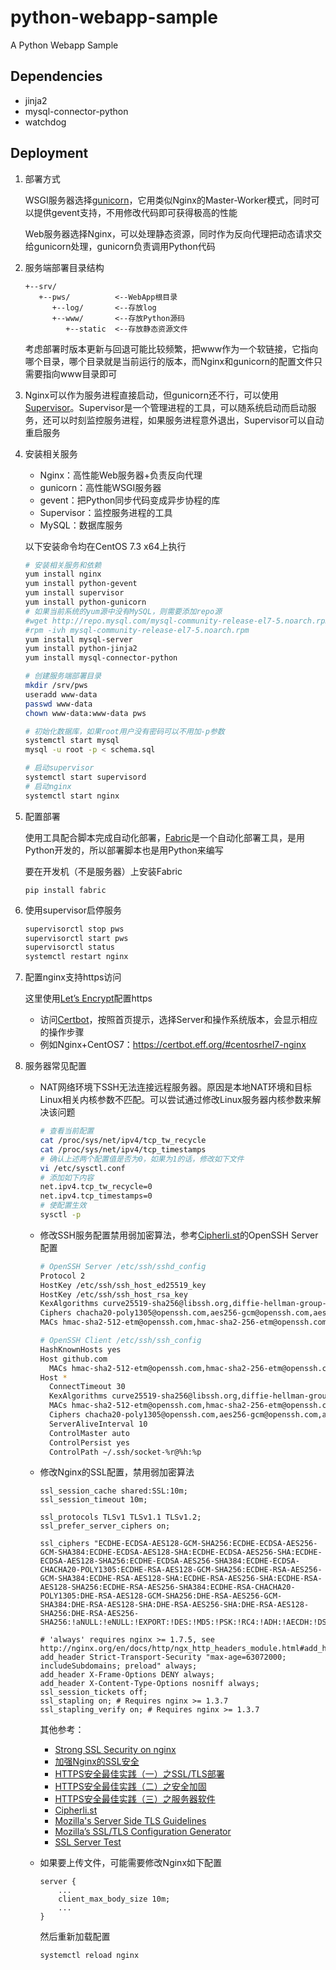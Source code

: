 # python-webapp-sample
A Python Webapp Sample

## Dependencies
* jinja2
* mysql-connector-python
* watchdog

## Deployment

1. 部署方式

   WSGI服务器选择[gunicorn](http://gunicorn.org/)，它用类似Nginx的Master-Worker模式，同时可以提供gevent支持，不用修改代码即可获得极高的性能

   Web服务器选择Nginx，可以处理静态资源，同时作为反向代理把动态请求交给gunicorn处理，gunicorn负责调用Python代码

2. 服务端部署目录结构

   ```
   +--srv/
      +--pws/          <--WebApp根目录
         +--log/       <--存放log
         +--www/       <--存放Python源码
            +--static  <--存放静态资源文件
   ```
   考虑部署时版本更新与回退可能比较频繁，把www作为一个软链接，它指向哪个目录，哪个目录就是当前运行的版本，而Nginx和gunicorn的配置文件只需要指向www目录即可

3. Nginx可以作为服务进程直接启动，但gunicorn还不行，可以使用[Supervisor](http://supervisord.org/)。Supervisor是一个管理进程的工具，可以随系统启动而启动服务，还可以时刻监控服务进程，如果服务进程意外退出，Supervisor可以自动重启服务

4. 安装相关服务

   * Nginx：高性能Web服务器+负责反向代理
   * gunicorn：高性能WSGI服务器
   * gevent：把Python同步代码变成异步协程的库
   * Supervisor：监控服务进程的工具
   * MySQL：数据库服务

   以下安装命令均在CentOS 7.3 x64上执行

   ```bash
   # 安装相关服务和依赖
   yum install nginx
   yum install python-gevent
   yum install supervisor
   yum install python-gunicorn
   # 如果当前系统的yum源中没有MySQL，则需要添加repo源
   #wget http://repo.mysql.com/mysql-community-release-el7-5.noarch.rpm
   #rpm -ivh mysql-community-release-el7-5.noarch.rpm
   yum install mysql-server
   yum install python-jinja2
   yum install mysql-connector-python

   # 创建服务端部署目录
   mkdir /srv/pws
   useradd www-data
   passwd www-data
   chown www-data:www-data pws

   # 初始化数据库，如果root用户没有密码可以不用加-p参数
   systemctl start mysql
   mysql -u root -p < schema.sql

   # 启动supervisor
   systemctl start supervisord
   # 启动nginx
   systemctl start nginx
   ```

5. 配置部署

   使用工具配合脚本完成自动化部署，[Fabric](http://www.fabfile.org/)是一个自动化部署工具，是用Python开发的，所以部署脚本也是用Python来编写

   要在开发机（不是服务器）上安装Fabric
   ```
   pip install fabric
   ```

6. 使用supervisor启停服务

   ```bash
   supervisorctl stop pws
   supervisorctl start pws
   supervisorctl status
   systemctl restart nginx
   ```

7. 配置nginx支持https访问

   这里使用[Let’s Encrypt](https://letsencrypt.org/)配置https

   * 访问[Certbot](https://certbot.eff.org/)，按照首页提示，选择Server和操作系统版本，会显示相应的操作步骤
   * 例如Nginx+CentOS7：https://certbot.eff.org/#centosrhel7-nginx

8. 服务器常见配置

   * NAT网络环境下SSH无法连接远程服务器。原因是本地NAT环境和目标Linux相关内核参数不匹配。可以尝试通过修改Linux服务器内核参数来解决该问题
     ```bash
     # 查看当前配置
     cat /proc/sys/net/ipv4/tcp_tw_recycle
     cat /proc/sys/net/ipv4/tcp_timestamps
     # 确认上述两个配置值是否为0，如果为1的话，修改如下文件
     vi /etc/sysctl.conf
     # 添加如下内容
     net.ipv4.tcp_tw_recycle=0
     net.ipv4.tcp_timestamps=0
     # 使配置生效
     sysctl -p
     ```

   * 修改SSH服务配置禁用弱加密算法，参考[Cipherli.st](https://cipherli.st/)的OpenSSH Server配置

     ```bash
     # OpenSSH Server /etc/ssh/sshd_config
     Protocol 2
     HostKey /etc/ssh/ssh_host_ed25519_key
     HostKey /etc/ssh/ssh_host_rsa_key
     KexAlgorithms curve25519-sha256@libssh.org,diffie-hellman-group-exchange-sha256
     Ciphers chacha20-poly1305@openssh.com,aes256-gcm@openssh.com,aes128-gcm@openssh.com,aes256-ctr,aes192-ctr,aes128-ctr
     MACs hmac-sha2-512-etm@openssh.com,hmac-sha2-256-etm@openssh.com,umac-128-etm@openssh.com,hmac-sha2-512,hmac-sha2-256,umac-128@openssh.com
     ```

     ```bash
     # OpenSSH Client /etc/ssh/ssh_config
     HashKnownHosts yes
     Host github.com
       MACs hmac-sha2-512-etm@openssh.com,hmac-sha2-256-etm@openssh.com,hmac-sha2-512
     Host *
       ConnectTimeout 30
       KexAlgorithms curve25519-sha256@libssh.org,diffie-hellman-group-exchange-sha256
       MACs hmac-sha2-512-etm@openssh.com,hmac-sha2-256-etm@openssh.com,umac-128-etm@openssh.com,hmac-sha2-512,hmac-sha2-256,umac-128@openssh.com
       Ciphers chacha20-poly1305@openssh.com,aes256-gcm@openssh.com,aes128-gcm@openssh.com,aes256-ctr,aes192-ctr,aes128-ctr
       ServerAliveInterval 10
       ControlMaster auto
       ControlPersist yes
       ControlPath ~/.ssh/socket-%r@%h:%p
     ```

   * 修改Nginx的SSL配置，禁用弱加密算法

     ```nginx
     ssl_session_cache shared:SSL:10m;
     ssl_session_timeout 10m;

     ssl_protocols TLSv1 TLSv1.1 TLSv1.2;
     ssl_prefer_server_ciphers on;

     ssl_ciphers "ECDHE-ECDSA-AES128-GCM-SHA256:ECDHE-ECDSA-AES256-GCM-SHA384:ECDHE-ECDSA-AES128-SHA:ECDHE-ECDSA-AES256-SHA:ECDHE-ECDSA-AES128-SHA256:ECDHE-ECDSA-AES256-SHA384:ECDHE-ECDSA-CHACHA20-POLY1305:ECDHE-RSA-AES128-GCM-SHA256:ECDHE-RSA-AES256-GCM-SHA384:ECDHE-RSA-AES128-SHA:ECDHE-RSA-AES256-SHA:ECDHE-RSA-AES128-SHA256:ECDHE-RSA-AES256-SHA384:ECDHE-RSA-CHACHA20-POLY1305:DHE-RSA-AES128-GCM-SHA256:DHE-RSA-AES256-GCM-SHA384:DHE-RSA-AES128-SHA:DHE-RSA-AES256-SHA:DHE-RSA-AES128-SHA256:DHE-RSA-AES256-SHA256:!aNULL:!eNULL:!EXPORT:!DES:!MD5:!PSK:!RC4:!ADH:!AECDH:!DSS";

     # 'always' requires nginx >= 1.7.5, see http://nginx.org/en/docs/http/ngx_http_headers_module.html#add_header
     add_header Strict-Transport-Security "max-age=63072000; includeSubdomains; preload" always;
     add_header X-Frame-Options DENY always;
     add_header X-Content-Type-Options nosniff always;
     ssl_session_tickets off;
     ssl_stapling on; # Requires nginx >= 1.3.7
     ssl_stapling_verify on; # Requires nginx >= 1.3.7
     ```

     其他参考：
     * [Strong SSL Security on nginx](https://raymii.org/s/tutorials/Strong_SSL_Security_On_nginx.html)
     * [加强Nginx的SSL安全](http://www.oschina.net/translate/strong_ssl_security_on_nginx)
     * [HTTPS安全最佳实践（一）之SSL/TLS部署](https://blog.myssl.com/ssl-and-tls-deployment-best-practices/)
     * [HTTPS安全最佳实践（二）之安全加固](https://blog.myssl.com/https-security-best-practices/)
     * [HTTPS安全最佳实践（三）之服务器软件](https://blog.myssl.com/https-security-best-practices-2/)
     * [Cipherli.st](https://cipherli.st/ "Strong Ciphers for Apache, nginx and Lighttpd")
     * [Mozilla's Server Side TLS Guidelines](https://wiki.mozilla.org/Security/Server_Side_TLS)
     * [Mozilla’s SSL/TLS Configuration Generator](https://mozilla.github.io/server-side-tls/ssl-config-generator/)
     * [SSL Server Test](https://www.ssllabs.com/ssltest/analyze.html)

   * 如果要上传文件，可能需要修改Nginx如下配置

     ```nginx
     server {
         ...
         client_max_body_size 10m;
         ...
     }
     ```

     然后重新加载配置

     ```bash
     systemctl reload nginx
     ```

